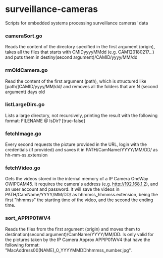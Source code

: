 # surveillance-cameras
Scripts for embedded systems processing surveillance cameras' data

### cameraSort.go
Reads the content of the directory specified in the first argument (origin), takes all the files that starts with CMIDyyyyMMdd (e.g. CAM120180217...) and puts them in destiny(second argument)/CAMID/yyyy/MM/dd

### rmOldCamera.go
Read the content of the first argument (path), which is structured like [path/]CAMID/yyyy/MM/dd/ and removes all the folders that are N (second argument) days old

### listLargeDirs.go
Lists a large directory, not recursively, printing the result with the following format: FILENAME @ IsDir? [true-false]

### fetchImage.go
Every second requests the picture provided in the URL, login with the credentials (if provided) and saves it in PATH/CamName/YYYY/MM/DD/ as hh-mm-ss.extension

### fetchVideo.go
Gets the videos stored in the internal memory of a IP Camera OneWay OWIPCAM45. It requires the camera's address (e.g. http://192.168.1.2), and an user account and password. It will save the videos in PATH/CamName/YYYY/MM/DD/ as hhmmss_hhmmss.extension, being the first "hhmmss" the starting time of the video, and the second the ending time.

### sort_APPIP01WV4
Reads the files from the first argument (origin) and moves them to destination(second argument)/CamName/YYYY/MM/DD. Is only valid for the pictures taken by the IP Camera Approx APPIP01WV4 that have the following format: "MacAddress00(NAME)_0_YYYYMMDDhhmmss_number.jpg".
